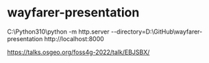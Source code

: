 # wayfarer-presentation

C:\Python310\python -m http.server --directory=D:\GitHub\wayfarer-presentation
http://localhost:8000


https://talks.osgeo.org/foss4g-2022/talk/EBJSBX/
